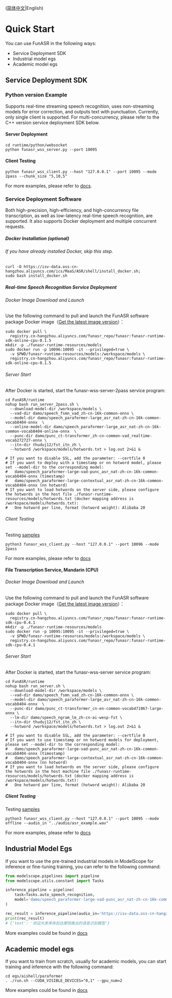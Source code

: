 ([简体中文](./quick_start_zh.md)|English)

# Quick Start

You can use FunASR in the following ways:

- Service Deployment SDK
- Industrial model egs
- Academic model egs

## Service Deployment SDK

### Python version Example
Supports real-time streaming speech recognition, uses non-streaming models for error correction, and outputs text with punctuation. Currently, only single client is supported. For multi-concurrency, please refer to the C++ version service deployment SDK below.

#### Server Deployment

```shell
cd runtime/python/websocket
python funasr_wss_server.py --port 10095
```

#### Client Testing

```shell
python funasr_wss_client.py --host "127.0.0.1" --port 10095 --mode 2pass --chunk_size "5,10,5"
```

For more examples, please refer to [docs](../runtime/python/websocket/README.md).

### Service Deployment Software

Both high-precision, high-efficiency, and high-concurrency file transcription, as well as low-latency real-time speech recognition, are supported. It also supports Docker deployment and multiple concurrent requests.

##### Docker Installation (optional)
###### If you have already installed Docker, skip this step.

```shell
curl -O https://isv-data.oss-cn-hangzhou.aliyuncs.com/ics/MaaS/ASR/shell/install_docker.sh;
sudo bash install_docker.sh
```

##### Real-time Speech Recognition Service Deployment

###### Docker Image Download and Launch
Use the following command to pull and launch the FunASR software package Docker image（[Get the latest image version](https://github.com/alibaba-damo-academy/FunASR/blob/main/runtime/docs/SDK_advanced_guide_online.md)）：

```shell
sudo docker pull \
  registry.cn-hangzhou.aliyuncs.com/funasr_repo/funasr:funasr-runtime-sdk-online-cpu-0.1.5
mkdir -p ./funasr-runtime-resources/models
sudo docker run -p 10096:10095 -it --privileged=true \
  -v $PWD/funasr-runtime-resources/models:/workspace/models \
  registry.cn-hangzhou.aliyuncs.com/funasr_repo/funasr:funasr-runtime-sdk-online-cpu-0.1.5
```

###### Server Start

After Docker is started, start the funasr-wss-server-2pass service program:

```shell
cd FunASR/runtime
nohup bash run_server_2pass.sh \
  --download-model-dir /workspace/models \
  --vad-dir damo/speech_fsmn_vad_zh-cn-16k-common-onnx \
  --model-dir damo/speech_paraformer-large_asr_nat-zh-cn-16k-common-vocab8404-onnx  \
  --online-model-dir damo/speech_paraformer-large_asr_nat-zh-cn-16k-common-vocab8404-online-onnx  \
  --punc-dir damo/punc_ct-transformer_zh-cn-common-vad_realtime-vocab272727-onnx \
  --itn-dir thuduj12/fst_itn_zh \
  --hotword /workspace/models/hotwords.txt > log.out 2>&1 &

# If you want to disable SSL, add the parameter: --certfile 0
# If you want to deploy with a timestamp or nn hotword model, please set --model-dir to the corresponding model:
#   damo/speech_paraformer-large-vad-punc_asr_nat-zh-cn-16k-common-vocab8404-onnx (timestamp)
#   damo/speech_paraformer-large-contextual_asr_nat-zh-cn-16k-common-vocab8404-onnx (nn hotword)
# If you want to load hotwords on the server side, please configure the hotwords in the host file ./funasr-runtime-resources/models/hotwords.txt (docker mapping address is /workspace/models/hotwords.txt):
#   One hotword per line, format (hotword weight): Alibaba 20
```

###### Client Testing
Testing [samples](https://isv-data.oss-cn-hangzhou.aliyuncs.com/ics/MaaS/ASR/sample/funasr_samples.tar.gz)

```shell
python3 funasr_wss_client.py --host "127.0.0.1" --port 10096 --mode 2pass
```
For more examples, please refer to [docs](https://github.com/alibaba-damo-academy/FunASR/blob/main/runtime/docs/SDK_advanced_guide_online.md)


#### File Transcription Service, Mandarin (CPU)

###### Docker Image Download and Launch
Use the following command to pull and launch the FunASR software package Docker image（[Get the latest image version](https://github.com/alibaba-damo-academy/FunASR/blob/main/runtime/docs/SDK_advanced_guide_offline.md)）：

```shell
sudo docker pull \
  registry.cn-hangzhou.aliyuncs.com/funasr_repo/funasr:funasr-runtime-sdk-cpu-0.4.1
mkdir -p ./funasr-runtime-resources/models
sudo docker run -p 10095:10095 -it --privileged=true \
  -v $PWD/funasr-runtime-resources/models:/workspace/models \
  registry.cn-hangzhou.aliyuncs.com/funasr_repo/funasr:funasr-runtime-sdk-cpu-0.4.1
```

###### Server Start

After Docker is started, start the funasr-wss-server service program:

```shell
cd FunASR/runtime
nohup bash run_server.sh \
  --download-model-dir /workspace/models \
  --vad-dir damo/speech_fsmn_vad_zh-cn-16k-common-onnx \
  --model-dir damo/speech_paraformer-large_asr_nat-zh-cn-16k-common-vocab8404-onnx  \
  --punc-dir damo/punc_ct-transformer_cn-en-common-vocab471067-large-onnx \
  --lm-dir damo/speech_ngram_lm_zh-cn-ai-wesp-fst \
  --itn-dir thuduj12/fst_itn_zh \
  --hotword /workspace/models/hotwords.txt > log.out 2>&1 &

# If you want to disable SSL, add the parameter: --certfile 0
# If you want to use timestamp or nn hotword models for deployment, please set --model-dir to the corresponding model:
#   damo/speech_paraformer-large-vad-punc_asr_nat-zh-cn-16k-common-vocab8404-onnx (timestamp)
#   damo/speech_paraformer-large-contextual_asr_nat-zh-cn-16k-common-vocab8404-onnx (nn hotword)
# If you want to load hotwords on the server side, please configure the hotwords in the host machine file ./funasr-runtime-resources/models/hotwords.txt (docker mapping address is /workspace/models/hotwords.txt):
#   One hotword per line, format (hotword weight): Alibaba 20
```

##### Client Testing

Testing [samples](https://isv-data.oss-cn-hangzhou.aliyuncs.com/ics/MaaS/ASR/sample/funasr_samples.tar.gz)
```shell
python3 funasr_wss_client.py --host "127.0.0.1" --port 10095 --mode offline --audio_in "../audio/asr_example.wav"
```

For more examples, please refer to [docs](https://github.com/alibaba-damo-academy/FunASR/blob/main/runtime/docs/SDK_advanced_guide_offline.md)


## Industrial Model Egs

If you want to use the pre-trained industrial models in ModelScope for inference or fine-tuning training, you can refer to the following command:

```python
from modelscope.pipelines import pipeline
from modelscope.utils.constant import Tasks

inference_pipeline = pipeline(
    task=Tasks.auto_speech_recognition,
    model='damo/speech_paraformer-large-vad-punc_asr_nat-zh-cn-16k-common-vocab8404-pytorch',
)

rec_result = inference_pipeline(audio_in='https://isv-data.oss-cn-hangzhou.aliyuncs.com/ics/MaaS/ASR/test_audio/asr_example_zh.wav')
print(rec_result)
# {'text': '欢迎大家来体验达摩院推出的语音识别模型'}
```

More examples could be found in [docs](https://alibaba-damo-academy.github.io/FunASR/en/modelscope_pipeline/quick_start.html)

## Academic model egs

If you want to train from scratch, usually for academic models, you can start training and inference with the following command:

```shell
cd egs/aishell/paraformer
. ./run.sh --CUDA_VISIBLE_DEVICES="0,1" --gpu_num=2
```
More examples could be found in [docs](https://alibaba-damo-academy.github.io/FunASR/en/modelscope_pipeline/quick_start.html)
